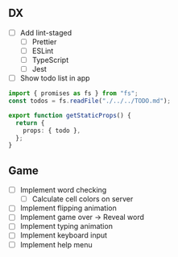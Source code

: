 ## DX

- [ ] Add lint-staged
  - [ ] Prettier
  - [ ] ESLint
  - [ ] TypeScript
  - [ ] Jest
- [ ] Show todo list in app

```typescript
import { promises as fs } from "fs";
const todos = fs.readFile("./../../TODO.md");

export function getStaticProps() {
  return {
    props: { todo },
  };
}
```

## Game

- [ ] Implement word checking
  - [ ] Calculate cell colors on server
- [ ] Implement flipping animation
- [ ] Implement game over -> Reveal word
- [ ] Implement typing animation
- [ ] Implement keyboard input
- [ ] Implement help menu
